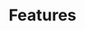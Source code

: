 ---
title: Features
redirect_from: /payment-instruments/invoice/other-features
card_overview: true
description: |
  In this section you can read more about the different features of Invoice.
permalink: /:path/
icon:
  content: remove_red_eye
additional: true
menu_order: 1000
---